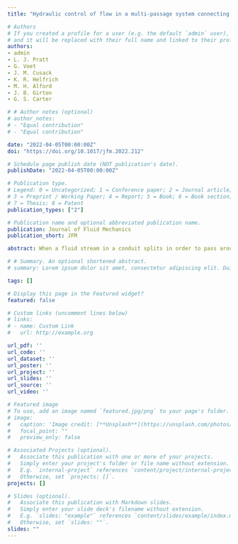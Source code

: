 ```yaml
---
title: "Hydraulic control of flow in a multi-passage system connecting two basins"

# Authors
# If you created a profile for a user (e.g. the default `admin` user), write the username (folder name) here 
# and it will be replaced with their full name and linked to their profile.
authors:
- admin
- L. J. Pratt
- G. Voet
- J. M. Cusack
- K. R. Helfrich
- M. H. Alford
- J. B. Girton
- G. S. Carter

# # Author notes (optional)
# author_notes:
# - "Equal contribution"
# - "Equal contribution"

date: "2022-04-05T00:00:00Z"
doi: "https://doi.org/10.1017/jfm.2022.212"

# Schedule page publish date (NOT publication's date).
publishDate: "2022-04-05T00:00:00Z"

# Publication type.
# Legend: 0 = Uncategorized; 1 = Conference paper; 2 = Journal article;
# 3 = Preprint / Working Paper; 4 = Report; 5 = Book; 6 = Book section;
# 7 = Thesis; 8 = Patent
publication_types: ["2"]

# Publication name and optional abbreviated publication name.
publication: Journal of Fluid Mechanics
publication_short: JFM

abstract: When a fluid stream in a conduit splits in order to pass around an obstruction, it is possible that one branch will be critically controlled while the other remains not so. This is apparently the situation in Pacific Ocean abyssal circulation, where most of the northward flow of Antarctic bottom water passes through the Samoan Passage, where it is hydraulically controlled, while the remainder is diverted around the Manihiki Plateau and is not controlled. These observations raise a number of questions concerning the dynamics necessary to support such a regime in the steady state, the nature of upstream influence and the usefulness of rotating hydraulic theory to predict the partitioning of volume transport between the two paths, which assumes the controlled branch is inviscid. Through the use of a theory for constant potential vorticity flow and accompanying numerical model, we show that a steady-state regime similar to what is observed is dynamically possible provided that sufficient bottom friction is present in the uncontrolled branch. In this case, the upstream influence that typically exists for rotating channel flow is transformed into influence into how the flow is partitioned. As a result, the partitioning of volume flux can still be reasonably well predicted with an inviscid theory that exploits the lack of upstream influence.

# # Summary. An optional shortened abstract.
# summary: Lorem ipsum dolor sit amet, consectetur adipiscing elit. Duis posuere tellus ac convallis placerat. Proin tincidunt magna sed ex sollicitudin condimentum.

tags: []

# Display this page in the Featured widget?
featured: false

# Custom links (uncomment lines below)
# links:
# - name: Custom Link
#   url: http://example.org

url_pdf: ''
url_code: ''
url_dataset: ''
url_poster: ''
url_project: ''
url_slides: ''
url_source: ''
url_video: ''

# Featured image
# To use, add an image named `featured.jpg/png` to your page's folder. 
# image:
#   caption: 'Image credit: [**Unsplash**](https://unsplash.com/photos/pLCdAaMFLTE)'
#   focal_point: ""
#   preview_only: false

# Associated Projects (optional).
#   Associate this publication with one or more of your projects.
#   Simply enter your project's folder or file name without extension.
#   E.g. `internal-project` references `content/project/internal-project/index.md`.
#   Otherwise, set `projects: []`.
projects: []

# Slides (optional).
#   Associate this publication with Markdown slides.
#   Simply enter your slide deck's filename without extension.
#   E.g. `slides: "example"` references `content/slides/example/index.md`.
#   Otherwise, set `slides: ""`.
slides: ""
---
```


<!-- {{% callout note %}}
Click the *Cite* button above to demo the feature to enable visitors to import publication metadata into their reference management software.
{{% /callout %}}

{{% callout note %}}
Create your slides in Markdown - click the *Slides* button to check out the example.
{{% /callout %}}

Supplementary notes can be added here, including [code, math, and images](https://wowchemy.com/docs/writing-markdown-latex/). -->
